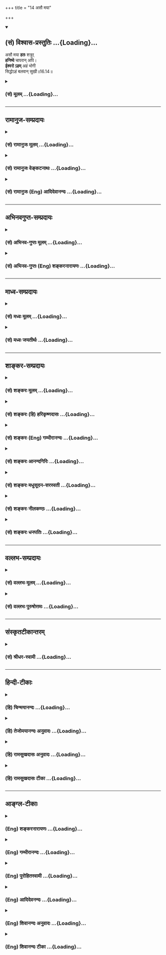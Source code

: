 +++
title = "14 असौ मया"

+++
<div class="js_include" newlevelforh1="2" title="(सं) विश्वास-प्रस्तुतिः" unfilled url="/purANam_vaiShNavam/mahAbhAratam/06-bhIShma-parva/03-bhagavad-gItA-parva/saMskRtam/vishvAsa-prastutiH/16_daivAsura-sampad-vib/14_asau_mayA.md">
<details open><summary><h2>(सं) विश्वास-प्रस्तुतिः ...{Loading}...</h2></summary>

असौ मया **हतः** शत्रुर्  
**हनिष्ये** चापरान् अपि।  
**ईश्वरो ऽहम्** अहं भोगी  
सिद्धोऽहं बलवान् सुखी॥16.14॥
</details>
</div>
<div class="js_include collapsed" newlevelforh1="3" title="(सं) मूलम्" unfilled url="/purANam_vaiShNavam/mahAbhAratam/06-bhIShma-parva/03-bhagavad-gItA-parva/saMskRtam/mUlam/16_daivAsura-sampad-vib/14_asau_mayA.md">
<details><summary><h3>(सं) मूलम् ...{Loading}...</h3></summary>

असौ मया हतः शत्रुर्हनिष्ये चापरानपि।  
ईश्वरोऽहमहं भोगी सिद्धोऽहं बलवान्सुखी।।16.14।।
</details>
</div>


_________________
## रामानुज-सम्प्रदायः
<div class="js_include collapsed" newlevelforh1="3" title="(सं) रामानुजः मूलम्" unfilled url="/purANam_vaiShNavam/mahAbhAratam/06-bhIShma-parva/03-bhagavad-gItA-parva/saMskRtam/rAmAnujaH/mUlam/16_daivAsura-sampad-vib/14_asau_mayA.md">
<details><summary><h3>(सं) रामानुजः मूलम् ...{Loading}...</h3></summary>

।।16.14।।**असौ मया** बलवता **हतः शत्रुः।** **अपरान् अपि** शत्रून् अहं
शूरो धीरः **च हनिष्ये।** किमत्र मन्दधीभिः दुर्बलैः परिकल्पितेन
अदृष्टादिपरिकरेणतथा च **ईश्वरः** **अहं** स्वाधीनः अहम् अन्येषां च अहम्
एव नियन्ता। **अहं भोगी** स्वत एव अहं भोगी; न अदृष्टादिभिः। **सिद्धः
अहम्** -- स्वतः सिद्धः अहम् न कस्माच्चिद् अदृष्टादेः। तथा स्वत एव
**बलवान्** स्वत एव **सुखी।**

</details>
</div>
<div class="js_include collapsed" newlevelforh1="3" title="(सं) रामानुजः वेङ्कटनाथः" unfilled url="/purANam_vaiShNavam/mahAbhAratam/06-bhIShma-parva/03-bhagavad-gItA-parva/saMskRtam/rAmAnujaH/venkaTanAthaH/16_daivAsura-sampad-vib/14_asau_mayA.md">
<details><summary><h3>(सं) रामानुजः वेङ्कटनाथः ...{Loading}...</h3></summary>

  
  
।।16.14।। एवमिष्टप्राप्तावभिप्राय उक्तः अथानिष्टनिवृत्तौ उच्यते -- असौ
मयेति। अत्रमया इत्यादेः शत्रुहननोपयुक्तगुणवत्ताभिमानगर्भतामाह --
बलवतेति। शूरः व्याघ्रादिवत्परबलं तृणीकृत्य निर्भयप्रवेशशीलः;शूरं भीरुं
कविं जडम् इति शूरस्य भीरुप्रतियोगिकत्वेन पाठात्। वीरोऽत्र पराक्रमे
ग्लान्यादिविकाररहितः। प्रेक्षावदनन्तपुरुषप्रवृत्तिविषयादृष्टानादरेण
स्वसामर्थ्यमात्रावलम्बने को हेतुः इत्यत्राऽऽहकिमत्रेति। मन्दधीभिरिति --
अयमभिप्रायः -- अर्थादिग्रहणलुब्धैः निगूढाभिप्रायैर्ग्रन्थैः प्रतारिता
दानयज्ञादिषु प्रवृत्ताः सिद्धमप्यर्थं परित्यज्य कृपणा भवन्ति --
इति। दुर्बलैरिति -- प्रबलो हि न प्रतारयितुं शक्यते;न साम रक्षस्सु गुणाय
कल्पते न दानमर्थोपहितेषु युज्यते। न भेदसाध्या बलदर्पिता जनाः
पराक्रमस्त्वेष ममेति रोचते \[वा.रा.5।41।3\] इति न्यायादिति
भावः। परिकल्पितेनेति -- न तु
लोकायतशब्दविवक्षितप्रत्यक्षान्वयव्यतिरेकरूपप्रमाणसिद्धेनेत्यर्थः। एवमिष्टप्राप्त्यनिष्टपरिहारयोः
स्वसामर्थ्यमात्राधीनत्वभ्रम उक्तः अतः स्वसामर्थ्यादावपि
कारणभूतादृष्टादिनैरपेक्ष्यभ्रम उच्यतेईश्वरोऽहम् इत्यादिनेत्याह -- तथा
चेति। सर्वेश्वरवदीशितव्यत्वाभावोऽप्यत्रेश्वरशब्देन विवक्षित इत्याह --
स्वाधीनोऽहमिति। स्वव्यतिरिक्तसमस्तनियन्तृत्वाभिमानोऽप्यत्राभिप्रेत
इत्याह -- अन्येषां चेति। तवांसकूटे भूमण्डलम्; त्वं हि सर्वेषां नियन्ता
इत्युक्ते तथाविधत्वाभिधानादेव हि तथाविधानां प्रीत्यादिसम्भवः।
पूर्वापरानुगुण्यात्भोगी इति भोगसामर्थ्यपरम् तत्राहं चेत् -- न
धर्मस्वभावादेवम्भूत इत्यहंशब्दाभिप्रायमाह -- स्वत एवेति। सिद्धः
ज्ञानाद्यतिशयसम्पन्न इत्यर्थः। सिद्धसमीहित इति वा। सुखीति --
पुत्रजन्मादिसुखयोगीत्यर्थः। भोगिसुखशब्दयोर्हेतुफलविवक्षया वा
पौनरुक्त्यपरिहारः। एषामीश्वरत्वादीनामभिजनान्तानां भुक्तशिष्टकर्ममूलत्वं
प्रागेव श्रुतिस्मृतिभिरुपपादितम्।  
  

</details>
</div>
<div class="js_include collapsed" newlevelforh1="3" title="(सं) रामानुजः (Eng) आदिदेवानन्दः" unfilled url="/purANam_vaiShNavam/mahAbhAratam/06-bhIShma-parva/03-bhagavad-gItA-parva/saMskRtam/rAmAnujaH/english/AdidevAnandaH/16_daivAsura-sampad-vib/14_asau_mayA.md">
<details><summary><h3>(सं) रामानुजः (Eng) आदिदेवानन्दः ...{Loading}...</h3></summary>

16.14 This enemy has been slain by me, powerful as I am. I shall slay other enemies also - I who am heoric and valiant. What is the use of the conception of destiny, which is only an imagination of weak people of little understanding; Similarly: I am 'the lord,' viz., I am independent, and I am also the ruler of others. I am the 'enjoyer,'
viz., I am the enjoyer through my own powers, and not through good fortune etc. I am 'successful,' viz., I am successful by myself and not through any destiny etc. Likewise, I am strong and happy by myself.

</details>
</div>


_________________
## अभिनवगुप्त-सम्प्रदायः
<div class="js_include collapsed" newlevelforh1="3" title="(सं) अभिनव-गुप्तः मूलम्" unfilled url="/purANam_vaiShNavam/mahAbhAratam/06-bhIShma-parva/03-bhagavad-gItA-parva/saMskRtam/abhinava-guptaH/mUlam/16_daivAsura-sampad-vib/14_asau_mayA.md">
<details><summary><h3>(सं) अभिनव-गुप्तः मूलम् ...{Loading}...</h3></summary>

।।16.13 -- 16.16।। इहमद्येत्यादि अशुचौ इत्यन्तम्। अनेकचित्ता +++(A
अनेकचिन्ताः N अनेकचित्तविभ्रान्ताः)+++ इतिनिश्चयाभावात्। अशुचौ निरये;
अवीच्यादौ; जन्ममरणसन्ताने च।

</details>
</div>
<div class="js_include collapsed" newlevelforh1="3" title="(सं) अभिनव-गुप्तः (Eng) शङ्करनारायणः" unfilled url="/purANam_vaiShNavam/mahAbhAratam/06-bhIShma-parva/03-bhagavad-gItA-parva/saMskRtam/abhinava-guptaH/english/shankaranArAyaNaH/16_daivAsura-sampad-vib/14_asau_mayA.md">
<details><summary><h3>(सं) अभिनव-गुप्तः (Eng) शङ्करनारायणः ...{Loading}...</h3></summary>

16.14 See Coment under 16.16

</details>
</div>


_________________
## माध्व-सम्प्रदायः
<div class="js_include collapsed" newlevelforh1="3" title="(सं) मध्वः मूलम्" unfilled url="/purANam_vaiShNavam/mahAbhAratam/06-bhIShma-parva/03-bhagavad-gItA-parva/saMskRtam/madhvaH/mUlam/16_daivAsura-sampad-vib/14_asau_mayA.md">
<details><summary><h3>(सं) मध्वः मूलम् ...{Loading}...</h3></summary>

।।16.14।। Sri Madhvacharya did not comment on this sloka.,

</details>
</div>
<div class="js_include collapsed" newlevelforh1="3" title="(सं) मध्वः जयतीर्थः" unfilled url="/purANam_vaiShNavam/mahAbhAratam/06-bhIShma-parva/03-bhagavad-gItA-parva/saMskRtam/madhvaH/jayatIrthaH/16_daivAsura-sampad-vib/14_asau_mayA.md">
<details><summary><h3>(सं) मध्वः जयतीर्थः ...{Loading}...</h3></summary>

।।16.14।। Sri Jayatirtha did not comment on this sloka.  
  

</details>
</div>


_________________
## शाङ्कर-सम्प्रदायः
<div class="js_include collapsed" newlevelforh1="3" title="(सं) शङ्करः मूलम्" unfilled url="/purANam_vaiShNavam/mahAbhAratam/06-bhIShma-parva/03-bhagavad-gItA-parva/saMskRtam/shankaraH/mUlam/16_daivAsura-sampad-vib/14_asau_mayA.md">
<details><summary><h3>(सं) शङ्करः मूलम् ...{Loading}...</h3></summary>

।।16.14।। --,**असौ** देवदत्तनामा **मया हतः** दुर्जयः **शत्रुः। हनिष्ये च
अपरान्** अन्यान् वराकान् **अपि।** किम् एते करिष्यन्ति तपस्विनः सर्वथापि
नास्ति मत्तुल्यः। कथम् **ईश्वरः अहम्; अहं भोगी।** सर्वप्रकारेण च
**सिद्धः अहं** संपन्नः पुत्रैः नप्तृभिः; न केवलं मानुषः; **बलवान् सुखी**
च अहमेव अन्ये तु भूमिभारायावितीर्णाः।।

</details>
</div>
<div class="js_include collapsed" newlevelforh1="3" title="(सं) शङ्करः (हि) हरिकृष्णदासः" unfilled url="/purANam_vaiShNavam/mahAbhAratam/06-bhIShma-parva/03-bhagavad-gItA-parva/saMskRtam/shankaraH/hindI/harikRShNadAsaH/16_daivAsura-sampad-vib/14_asau_mayA.md">
<details><summary><h3>(सं) शङ्करः (हि) हरिकृष्णदासः ...{Loading}...</h3></summary>

।।16.14।। अमुक देवदत्त नामक दुर्जय शत्रु तो मेरे द्वारा मारा जा चुका; अब
दूसरे पामर निर्बल शत्रुओंको भी मैं मार डालूँगा; यह बेचारे गरीब मेरा क्या
करेंगे जो किसी तरह भी मेरे समान नहीं हैं। मैं ईश्वर हूँ; भोगी हूँ; सब
प्रकारसे सिद्ध हूँ तथा पुत्रपौत्र और नातियोंसे सम्पन्न हूँ। मैं केवल
साधारण मनुष्य ही नहीं हूँ; बल्कि बड़ा बलवान् और सुखी भी मैं ही हूँ;
दूसरे सब तो भूमिपर भाररूप ही उत्पन्न हुए हैं।

</details>
</div>
<div class="js_include collapsed" newlevelforh1="3" title="(सं) शङ्करः (Eng) गम्भीरानन्दः" unfilled url="/purANam_vaiShNavam/mahAbhAratam/06-bhIShma-parva/03-bhagavad-gItA-parva/saMskRtam/shankaraH/english/gambhIrAnandaH/16_daivAsura-sampad-vib/14_asau_mayA.md">
<details><summary><h3>(सं) शङ्करः (Eng) गम्भीरानन्दः ...{Loading}...</h3></summary>

16.14 Asau, that; unconerable satruh, enemy, named Devadatta; hatah, has
been killed; naya, by me; and hanisye, I shall kill; aparan, the other
wretched ones. What will these pitiable persons do; There is none eal to
me at all. Aham, I; am the isvarah, lord; I am the bhogi, enjoyer; and I
am siddhah, well-established in every respect-I am blessed with sons,
and grandsons born of sons and daughters. Not only am I a man, but I am
also balavan, mighty; and I myself am sukhi, happpy; others are born to
be but a burden to the earth!

</details>
</div>
<div class="js_include collapsed" newlevelforh1="3" title="(सं) शङ्करः आनन्दगिरिः" unfilled url="/purANam_vaiShNavam/mahAbhAratam/06-bhIShma-parva/03-bhagavad-gItA-parva/saMskRtam/shankaraH/AnandagiriH/16_daivAsura-sampad-vib/14_asau_mayA.md">
<details><summary><h3>(सं) शङ्करः आनन्दगिरिः ...{Loading}...</h3></summary>

।।16.14।। यथोक्ते मदभिप्राये प्रतिबन्धकः शत्रुरपि न संभवतीत्याह --
**असाविति।** त्वत्तो विहीनानां त्वया परिभवेऽपि त्वत्तुल्यानां शत्रूणां
परिभवो निश्चितो न भवतीत्याशङ्क्याह -- **सर्वथेति।** ऐश्वर्यातिरेकेऽपि
कुतस्ते भोगसामर्थ्यमित्याशङ्क्याह -- **अहमिति।** सिद्धत्वमेव स्फुटयति --
**संपन्न इति।** बलवानोजस्वी; सुखी रोगरहितः।

</details>
</div>
<div class="js_include collapsed" newlevelforh1="3" title="(सं) शङ्करः मधुसूदन-सरस्वती" unfilled url="/purANam_vaiShNavam/mahAbhAratam/06-bhIShma-parva/03-bhagavad-gItA-parva/saMskRtam/shankaraH/madhusUdana-sarasvatI/16_daivAsura-sampad-vib/14_asau_mayA.md">
<details><summary><h3>(सं) शङ्करः मधुसूदन-सरस्वती ...{Loading}...</h3></summary>

।।16.14।। एवं लोभं प्रपञ्च्य तदभिप्रायकथनेनैव तेषां क्रोधं प्रपञ्चयति --
असाविति। असौ देवदत्तनामा मया हतः शत्रुरतिदुर्जयः अत इदानीमनायासेन
हनिष्ये च हनिष्याम्यपरान्सर्वानपि शत्रून्। न कोऽपि
मत्सकाशाज्जीविष्यतीत्यपेरर्थः। चकारान्न केवलं हनिष्यामि तान् किंतु तेषां
दारधनादिकमपि ग्रहीष्यामीत्यभिप्रायः। कुतस्तवैतादृशं सामर्थ्यं
त्वत्तुल्यानां त्वदधिकानां वा शत्रूणां संभवादित्यत आह -- ईश्वर इति।
ईश्वरोऽहं न केवलं मानुषो येन मत्तुल्योऽधिको वा कश्चित्स्यात् किमेते
करिष्यन्ति वराकाः सर्वथा नास्ति मत्तुल्यः
कश्चिदित्यनेनाभिप्रायेणेश्वरत्वं विवृणोति -- अहमित्यादि। यस्मादहं भोगी
सर्वैर्भोगोपकरणैरुपेतः; सिद्धोऽहं पुत्रभृत्यादिभिः सहायैः संपन्नः;
स्वतोऽपि बलवानत्योजस्वी; सुखी सर्वथा निरोगः।

</details>
</div>
<div class="js_include collapsed" newlevelforh1="3" title="(सं) शङ्करः नीलकण्ठः" unfilled url="/purANam_vaiShNavam/mahAbhAratam/06-bhIShma-parva/03-bhagavad-gItA-parva/saMskRtam/shankaraH/nIlakaNThaH/16_daivAsura-sampad-vib/14_asau_mayA.md">
<details><summary><h3>(सं) शङ्करः नीलकण्ठः ...{Loading}...</h3></summary>

।।16.14।। क्रोधपरायणत्वं कामपरायणत्वं च पूर्वोत्तराभ्यामर्थाभ्यामाह --
**असाविति।** ईश्वरः समर्थः सर्वेषां निग्रहे। सिद्धः लब्धाखिलभोगसाधनः।
बलवान् विषयोपभोगे समर्थः। अतएव सुखी।

</details>
</div>
<div class="js_include collapsed" newlevelforh1="3" title="(सं) शङ्करः धनपतिः" unfilled url="/purANam_vaiShNavam/mahAbhAratam/06-bhIShma-parva/03-bhagavad-gItA-parva/saMskRtam/shankaraH/dhanapatiH/16_daivAsura-sampad-vib/14_asau_mayA.md">
<details><summary><h3>(सं) शङ्करः धनपतिः ...{Loading}...</h3></summary>

।।16.14।। यथोक्ते मदभिप्राये प्रतिबन्धकः शत्रुरपिन संभवतीत्याह। असौ
देवदत्तो दुर्जयः शत्रुर्मया हतः हनिष्ये चापरानन्यान्वराकान्। ननु
तपस्विनां सत्त्वे खतं सर्वेषां पराभवे तव सामर्थ्यमित्याशह्क्य किमते
करिष्यन्ति तपस्विनो यतः सर्वथापि मत्तुल्यो नास्तीत्याह। ईश्वरऽहम्।
ऐश्वर्यातिरेकमेव प्रकटयति। भोगी सर्वभोगो परकणवानहम्। सिद्धोऽहं
पुत्रादिभिः संपन्नः। बलवान् न केवलं मानुषबलवान्सुखी चाहमेव।

</details>
</div>


_________________
## वल्लभ-सम्प्रदायः
<div class="js_include collapsed" newlevelforh1="3" title="(सं) वल्लभः मूलम्" unfilled url="/purANam_vaiShNavam/mahAbhAratam/06-bhIShma-parva/03-bhagavad-gItA-parva/saMskRtam/vallabhaH/mUlam/16_daivAsura-sampad-vib/14_asau_mayA.md">
<details><summary><h3>(सं) वल्लभः मूलम् ...{Loading}...</h3></summary>

।।16.14 -- 16.15।। किञ्चअसौ मया हतः इति अभेदमगृह्य। ईश्वरोऽहमस्मि मोदिष्ये
इत्यज्ञानविमोहिताः।

</details>
</div>
<div class="js_include collapsed" newlevelforh1="3" title="(सं) वल्लभः पुरुषोत्तमः" unfilled url="/purANam_vaiShNavam/mahAbhAratam/06-bhIShma-parva/03-bhagavad-gItA-parva/saMskRtam/vallabhaH/puruShottamaH/16_daivAsura-sampad-vib/14_asau_mayA.md">
<details><summary><h3>(सं) वल्लभः पुरुषोत्तमः ...{Loading}...</h3></summary>

  
  
।।16.14।। असौ अयं मम शत्रुर्मया हतः; अपरानपि तादृशान् हनिष्ये; भगवदिच्छया
विपरीतं न जानन्ति। ईश्वरोऽहं सर्वकरणसमर्थः; अहं भोगी भोगसाधनवान् कर्त्ता
च; सिद्धोऽहं कृतकृत्यः; बलवान् परोपकारमर्दनसमर्थः; सुखी
सिद्धेष्टसाधनः।  
  

</details>
</div>


_________________
## संस्कृतटीकान्तरम्
<div class="js_include collapsed" newlevelforh1="3" title="(सं) श्रीधर-स्वामी" unfilled url="/purANam_vaiShNavam/mahAbhAratam/06-bhIShma-parva/03-bhagavad-gItA-parva/saMskRtam/shrIdhara-svAmI/16_daivAsura-sampad-vib/14_asau_mayA.md">
<details><summary><h3>(सं) श्रीधर-स्वामी ...{Loading}...</h3></summary>

।।16.14।। किंच **--** **असाविति।** सिद्धः कृतकृत्यः। स्पष्टमन्यत्।

</details>
</div>


_________________
## हिन्दी-टीकाः
<div class="js_include collapsed" newlevelforh1="3" title="(हि) चिन्मयानन्दः" unfilled url="/purANam_vaiShNavam/mahAbhAratam/06-bhIShma-parva/03-bhagavad-gItA-parva/hindI/chinmayAnandaH/16_daivAsura-sampad-vib/14_asau_mayA.md">
<details><summary><h3>(हि) चिन्मयानन्दः ...{Loading}...</h3></summary>

।।16.14।। इस श्लोक का अनुवाद ही इसकी व्याख्या भी है और बहुसंख्यक लोगों
के जीवन की भी यही व्याख्या है सारांशत; यह अभिमानी जीव की सफलता का गीत
है; जिसे एक नितान्त आसुरी पुरुष अपने मन में सदैव गुनगुनाता रहता है। इस
आसुरी लोरी के मादक प्रभाव में; मनुष्य के श्रेष्ठ और दिव्य संस्कार उन्माद
की निद्रा में लीन हो जाते हैं। एक भौतिकवादी पुरुष की स्वयं के विषय में
क्या धारणा होती है सुनो

</details>
</div>
<div class="js_include collapsed" newlevelforh1="3" title="(हि) तेजोमयानन्दः अनुवादः" unfilled url="/purANam_vaiShNavam/mahAbhAratam/06-bhIShma-parva/03-bhagavad-gItA-parva/hindI/tejomayAnandaH/anuvAdaH/16_daivAsura-sampad-vib/14_asau_mayA.md">
<details><summary><h3>(हि) तेजोमयानन्दः अनुवादः ...{Loading}...</h3></summary>

।।16.14।। "यह शत्रु मेरे द्वारा मारा गया है और दूसरे शत्रुओं को भी मैं
मारूंगा", "मैं ईश्वर हूँ और भोगी हूँ", "मैं सिद्ध पुरुष हूँ", "मैं बलवान
और सुखी हूँ",।।

</details>
</div>
<div class="js_include collapsed" newlevelforh1="3" title="(हि) रामसुखदासः अनुवादः" unfilled url="/purANam_vaiShNavam/mahAbhAratam/06-bhIShma-parva/03-bhagavad-gItA-parva/hindI/rAmasukhadAsaH/anuvAdaH/16_daivAsura-sampad-vib/14_asau_mayA.md">
<details><summary><h3>(हि) रामसुखदासः अनुवादः ...{Loading}...</h3></summary>

।।16.14।। वह शत्रु तो हमारे द्वारा मारा गया और उन दूसरे शत्रुओंको भी हम
मार डालेंगे। हम सर्वसमर्थ हैं। हमारे पास भोग-सामग्री बहुत है। हम सिद्ध
हैं। हम बड़े बलवान् और सुखी हैं।

</details>
</div>
<div class="js_include collapsed" newlevelforh1="3" title="(हि) रामसुखदासः टीका" unfilled url="/purANam_vaiShNavam/mahAbhAratam/06-bhIShma-parva/03-bhagavad-gItA-parva/hindI/rAmasukhadAsaH/TIkA/16_daivAsura-sampad-vib/14_asau_mayA.md">
<details><summary><h3>(हि) रामसुखदासः टीका ...{Loading}...</h3></summary>

।।16.14।।***व्याख्या --***  आसुरीसम्पदावाले व्यक्ति क्रोधके परायण होकर
इस प्रकारके मनोरथ करते हैं -- **असौ मया हतः शत्रुः --** वह हमारे विपरीत
चलता था; हमारे साथ वैर रखता था; उसको तो हमने मार दिया है और **हनिष्ये
चापरानपि --** दूसरे जो भी हमारे विपरीत चलते हैं; हमारे साथ वैर रखते हैं;
हमारा अनिष्ट सोचते हैं; उनको भी हम मजा चखा देंगे; मार डालेंगे।
**ईश्वरोऽहम् --** हम धन; बल; बुद्धि आदिमें सब तरहसे समर्थ हैं। हमारे पास
क्या नहीं है हमारी बराबरी कोई कर सकता है क्या **अहं भोगी --** हम भोग
भोगनेवाले हैं। हमारे पास स्त्री; मकान; कार आदि कितनी भोग सामग्री है
**सिद्धोऽहम् --** हम सब तरहसे सिद्ध हैं। हमने तो पहले ही कह दिया था न
वैसे हो गया कि नहीं हमारेको तो पहलेसे ही ऐसा दीखता है ये जो लोग भजन;
स्मरण; जप; ध्यान आदि करते हैं; ये सभी किसीके बहकावेमें आये हुए हैं। अतः
इनकी क्या दशा होगी; उसको हम जानते हैं। हमारे समान सिद्ध और कोई है
संसारमें हमारे पास अणिमा; गरिमा आदि सभी सिद्धियाँ हैं। हम एक फूँकमें
सबको भस्म कर सकते हैं। **बलवान् --** हम बड़े बलवान् हैं। अमुक आदमीने
हमारेसे टक्कर लेनी चाही; तो उसका क्या नतीजा हुआ आदि। परन्तु जहाँ स्वयं
हार जाते हैं; वह बात दूसरोंको नहीं कहते; जिससे कि कोई हमें कमजोर न समझ
ले। उन्हें अपने हारनेकी बात तो याद भी नहीं रहती; पर अभिमानकी बात उन्हें
याद रहती है। **सुखी --** हमारे पास कितना सुख है; आराम है। हमारे समान
सुखी संसारमें कौन हैऐसे व्यक्तियोंके भीतर तो जलन होती रहती है; पर ऊपरसे
इस प्रकारकी डींग हाँकते हैं।

</details>
</div>


_________________
## आङ्ग्ल-टीकाः
<div class="js_include collapsed" newlevelforh1="3" title="(Eng) शङ्करनारायणः" unfilled url="/purANam_vaiShNavam/mahAbhAratam/06-bhIShma-parva/03-bhagavad-gItA-parva/english/shankaranArAyaNaH/16_daivAsura-sampad-vib/14_asau_mayA.md">
<details><summary><h3>(Eng) शङ्करनारायणः ...{Loading}...</h3></summary>

16.14. 'That enemy has been slain by me; and I shall slay others also; I am the lord; I am a man of enjoyment; I am successful, mighty and happy';

</details>
</div>
<div class="js_include collapsed" newlevelforh1="3" title="(Eng) गम्भीरानन्दः" unfilled url="/purANam_vaiShNavam/mahAbhAratam/06-bhIShma-parva/03-bhagavad-gItA-parva/english/gambhIrAnandaH/16_daivAsura-sampad-vib/14_asau_mayA.md">
<details><summary><h3>(Eng) गम्भीरानन्दः ...{Loading}...</h3></summary>

16.14 'That enemy has been killed by me, and I shall kill others as well. I am the lord, I am the enjoyer, I am well-established, mighty and happy.'

</details>
</div>
<div class="js_include collapsed" newlevelforh1="3" title="(Eng) पुरोहितस्वामी" unfilled url="/purANam_vaiShNavam/mahAbhAratam/06-bhIShma-parva/03-bhagavad-gItA-parva/english/purohitasvAmI/16_daivAsura-sampad-vib/14_asau_mayA.md">
<details><summary><h3>(Eng) पुरोहितस्वामी ...{Loading}...</h3></summary>

16.14 I have slain one enemy, I will slay the others also; I am worthy to enjoy, I am the Almighty, I am perfect, powerful and happy;

</details>
</div>
<div class="js_include collapsed" newlevelforh1="3" title="(Eng) आदिदेवनन्दः" unfilled url="/purANam_vaiShNavam/mahAbhAratam/06-bhIShma-parva/03-bhagavad-gItA-parva/english/AdidevanandaH/16_daivAsura-sampad-vib/14_asau_mayA.md">
<details><summary><h3>(Eng) आदिदेवनन्दः ...{Loading}...</h3></summary>

16.14 'This enemy is slain by me; and others also I shall slay. I am the Lord, I am the enjoyer, I am successful, I have strength, I have happiness.

</details>
</div>
<div class="js_include collapsed" newlevelforh1="3" title="(Eng) शिवानन्दः अनुवादः" unfilled url="/purANam_vaiShNavam/mahAbhAratam/06-bhIShma-parva/03-bhagavad-gItA-parva/english/shivAnandaH/anuvAdaH/16_daivAsura-sampad-vib/14_asau_mayA.md">
<details><summary><h3>(Eng) शिवानन्दः अनुवादः ...{Loading}...</h3></summary>

16.14 "That enemy has been slain by me; and others also I shall slay. I am the lord. I enjoy. I am perfect, powerful and happy."

</details>
</div>
<div class="js_include collapsed" newlevelforh1="3" title="(Eng) शिवानन्दः टीका" unfilled url="/purANam_vaiShNavam/mahAbhAratam/06-bhIShma-parva/03-bhagavad-gItA-parva/english/shivAnandaH/TIkA/16_daivAsura-sampad-vib/14_asau_mayA.md">
<details><summary><h3>(Eng) शिवानन्दः टीका ...{Loading}...</h3></summary>

16.14 असौ that; मया by me; हतः slain; शत्रुः enemy; हनिष्ये (I) shall slay; च and; अपरान् others; अपि also; ईश्वरः Lord; अहम् I; अहम् I; भोगी
the enjoyer; सिद्धः perfect; अहम् I; भोगी the enjoyer; सिद्धः perfect;
अहम् I; बलवान् powerful; सुखी happy.Commentary I will be the lord of all I survey. I will kill everyone who will not serve me. In fact I am the lord of all creation. I will be successful in all my undertakings. I have got plenty of landed property; cattle and immense wealth. I have got plenty of children and grandchildren. Even Indra is not eal to me. I am not an ordinary man. I am very powerful; strong; healthy and happy in every respect.In this verse there is a description of the vain imaginations of the people of demoniacal nature.

</details>
</div>
